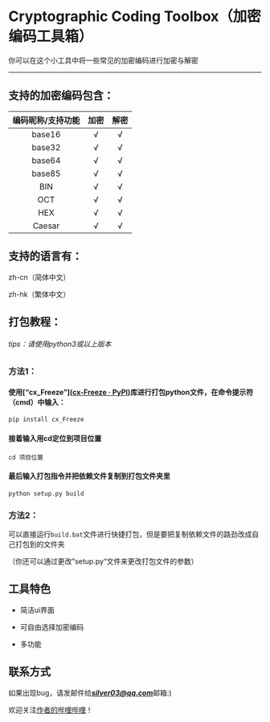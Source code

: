 # Cryptographic Coding Toolbox（加密编码工具箱）
你可以在这个小工具中将一些常见的加密编码进行加密与解密

---

## 支持的加密编码包含：
| 编码昵称/支持功能 | 加密 | 解密 |
| :---------------: | :--: | :--: |
|      base16       |  √   |  √   |
|      base32       |  √   |  √   |
|      base64       |  √   |  √   |
|      base85       |  √   |  √   |
|        BIN        |  √   |  √   |
|        OCT        |  √   |  √   |
|        HEX        |  √   |  √   |
|      Caesar       |  √   |  √   |

## 支持的语言有：
zh-cn（简体中文）

zh-hk（繁体中文）

## 打包教程：

###### tips：请使用python3或以上版本

### 方法1：

#### 使用[“cx_Freeze”]([cx-Freeze · PyPI](https://pypi.org/project/cx-Freeze/))库进行打包python文件，在命令提示符（cmd）中输入：

```
pip install cx_Freeze
```
#### 接着输入用cd定位到项目位置

```
cd 项目位置
```

#### 最后输入打包指令并把依赖文件复制到打包文件夹里

```
python setup.py build
```

### 方法2：

可以直接运行`build.bat`文件进行快捷打包，但是要把复制依赖文件的路劲改成自己打包到的文件夹

（你还可以通过更改”setup.py“文件来更改打包文件的参数）

## 工具特色

- 简洁ui界面

- 可自由选择加密编码
- 多功能

## 联系方式

如果出现bug，请发邮件给***silver03@qq.com***邮箱:)

欢迎关注[作者的哔哩哔哩]([Silver03_的个人空间_哔哩哔哩_bilibili](https://space.bilibili.com/2043795963))！
